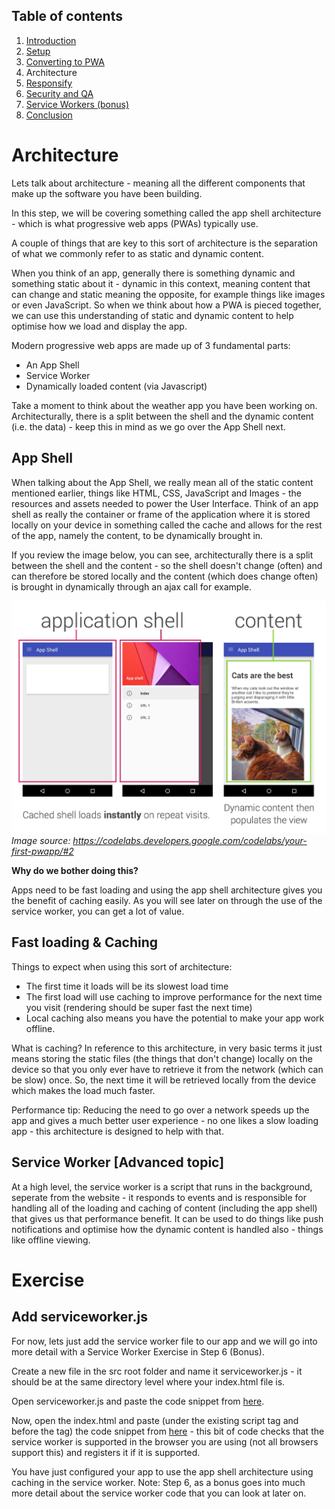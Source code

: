 ## Table of contents

1. [Introduction](README.md)
1. [Setup](Step-1-Setup.md)
1. [Converting to PWA](Step-2-Convert-to-PWA.md)
1. Architecture
1. [Responsify](Step-4-Responsify.md)
1. [Security and QA](Step-5-Security-and-QA.md)
1. [Service Workers (bonus)](Step-6-Bonus-Service-Workers.md)
1. [Conclusion](Step-7-Conclusion.md)

# Architecture

Lets talk about architecture - meaning all the different components that make up the software you have been building.

In this step, we will be covering something called the app shell architecture - which is what progressive web apps (PWAs) typically use.

A couple of things that are key to this sort of architecture is the separation of what we commonly refer to as static and dynamic content.

When you think of an app, generally there is something dynamic and something static about it - dynamic in this context, meaning content that can change and static meaning the opposite, for example things like images or even JavaScript. So when we think about how a PWA is pieced together, we can use this understanding of static and dynamic content to help optimise how we load and display the app.

Modern progressive web apps are made up of 3 fundamental parts:
* An App Shell
* Service Worker
* Dynamically loaded content (via Javascript)

Take a moment to think about the weather app you have been working on. Architecturally, there is a split between the shell and the dynamic content (i.e. the data) - keep this in mind as we go over the App Shell next.


## App Shell

When talking about the App Shell, we really mean all of the static content mentioned earlier, things like HTML, CSS, JavaScript and Images - the resources and assets needed to power the User Interface. Think of an app shell as really the container or frame of the application where it is stored locally on your device in something called the cache and allows for the rest of the app, namely the content, to be dynamically brought in.

If you review the image below, you can see, architecturally there is a split between the shell and the content - so the shell doesn't change (often) and can therefore be stored locally and the content (which does change often) is brought in dynamically through an ajax call for example.

![App Shell](images/appshell.jpg)
*Image source: https://codelabs.developers.google.com/codelabs/your-first-pwapp/#2*

**Why do we bother doing this?**

Apps need to be fast loading and using the app shell architecture gives you the benefit of caching easily. As you will see later on through the use of the service worker, you can get a lot of value.

## Fast loading & Caching

Things to expect when using this sort of architecture:

* The first time it loads will be its slowest load time
* The first load will use caching to improve performance for the next time you visit (rendering should be super fast the next time)
* Local caching also means you have the potential to make your app work offline.

What is caching? In reference to this architecture, in very basic terms it just means storing the static files (the things that don't change) locally on the device so that you only ever have to retrieve it from the network (which can be slow) once. So, the next time it will be retrieved locally from the device which makes the load much faster. 

Performance tip: Reducing the need to go over a network speeds up the app and gives a much better user experience - no one likes a slow loading app - this architecture is designed to help with that.

## Service Worker [Advanced topic]

At a high level, the service worker is a script that runs in the background, seperate from the website - it responds to events and is responsible for handling all of the loading and caching of content (including the app shell) that gives us that performance benefit. It can be used to do things like push notifications and optimise how the dynamic content is handled also - things like offline viewing.


# Exercise

## Add serviceworker.js

For now, lets just add the service worker file to our app and we will go into more detail with a Service Worker Exercise in Step 6 (Bonus).

Create a new file in the src root folder and name it serviceworker.js - it should be at the same directory level where your index.html file is.

Open serviceworker.js and paste the code snippet from [here](../resources/snippets/serviceworker.js).

Now, open the index.html and paste (under the existing script tag and before the </body> tag) the code snippet from [here](../resources/snippets/serviceworker-html.html) - this bit of code checks that the service worker is supported in the browser you are using (not all browsers support this) and registers it if it is supported.

You have just configured your app to use the app shell architecture using caching in the service worker. Note: Step 6, as a bonus goes into much more detail about the service worker code that you can look at later on.